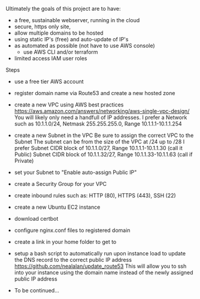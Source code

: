 Ultimately the goals of this project are to have:
 - a free, sustainable webserver, running in the cloud
 - secure, https only site,
 - allow multiple domains to be hosted
 - using static IP's (free) and auto-update of IP's
 - as automated as possible (not have to use AWS console)
	- use AWS CLI and/or terraform
 - limited access IAM user roles

Steps
 - use a free tier AWS account
 - register domain name via Route53 and create a new hosted zone
 - create a new VPC using AWS best practices
	https://aws.amazon.com/answers/networking/aws-single-vpc-design/
	You will likely only need a handfull of IP addresses. 
	I prefer a Network such as 10.1.1.0/24, Netmask 255.255.255.0, Range 10.1.1.1-10.1.1.254
 - create a new Subnet in the VPC
	Be sure to assign the correct VPC to the Subnet 
	The subnet can be from the size of the VPC at /24 up to /28
	I prefer Subnet CIDR block of 10.1.1.0/27, Range 10.1.1.1-10.1.1.30 (call it Public)
		 Subnet CIDR block of 10.1.1.32/27, Range 10.1.1.33-10.1.1.63 (call if Private)
 - set your Subnet to "Enable auto-assign Public IP"
 - create a Security Group for your VPC
 - create inbound rules such as: HTTP (80), HTTPS (443), SSH (22)

 - create a new Ubuntu EC2 instance
 - download certbot

 - configure nginx.conf files to registered domain
 - create a link in your home folder to get to 

 - setup a bash script to automatically run upon instance load to update the DNS record to the correct public IP address
	https://github.com/nealalan/update_route53
	This will allow you to ssh into your instance using the domain name instead of the newly assigned public IP address


 - To be continued...
